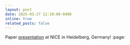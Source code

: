 ```yaml
---
layout: post
date: 2025-03-27 12:10:00-0400
inline: true
related_posts: false
---
```


Paper [presentation](https://flagship.kip.uni-heidelberg.de/video/meeting_263_video_9678.mp4) at NICE in Heidelberg, Germany! :page: